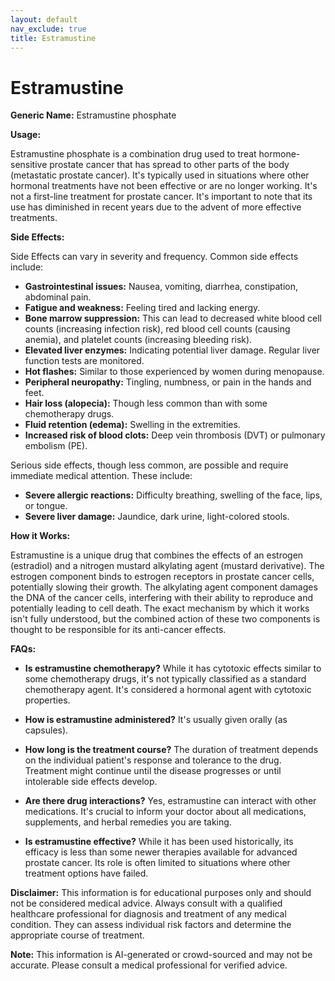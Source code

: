 ```yaml
---
layout: default
nav_exclude: true
title: Estramustine
---
```


# Estramustine

**Generic Name:** Estramustine phosphate

**Usage:**

Estramustine phosphate is a combination drug used to treat hormone-sensitive prostate cancer that has spread to other parts of the body (metastatic prostate cancer). It's typically used in situations where other hormonal treatments have not been effective or are no longer working. It's not a first-line treatment for prostate cancer.  It's important to note that its use has diminished in recent years due to the advent of more effective treatments.

**Side Effects:**

Side Effects can vary in severity and frequency. Common side effects include:

* **Gastrointestinal issues:** Nausea, vomiting, diarrhea, constipation, abdominal pain.
* **Fatigue and weakness:**  Feeling tired and lacking energy.
* **Bone marrow suppression:** This can lead to decreased white blood cell counts (increasing infection risk), red blood cell counts (causing anemia), and platelet counts (increasing bleeding risk).
* **Elevated liver enzymes:** Indicating potential liver damage.  Regular liver function tests are monitored.
* **Hot flashes:** Similar to those experienced by women during menopause.
* **Peripheral neuropathy:** Tingling, numbness, or pain in the hands and feet.
* **Hair loss (alopecia):** Though less common than with some chemotherapy drugs.
* **Fluid retention (edema):** Swelling in the extremities.
* **Increased risk of blood clots:**  Deep vein thrombosis (DVT) or pulmonary embolism (PE).


Serious side effects, though less common, are possible and require immediate medical attention. These include:

* **Severe allergic reactions:**  Difficulty breathing, swelling of the face, lips, or tongue.
* **Severe liver damage:**  Jaundice, dark urine, light-colored stools.


**How it Works:**

Estramustine is a unique drug that combines the effects of an estrogen (estradiol) and a nitrogen mustard alkylating agent (mustard derivative).  The estrogen component binds to estrogen receptors in prostate cancer cells, potentially slowing their growth. The alkylating agent component damages the DNA of the cancer cells, interfering with their ability to reproduce and potentially leading to cell death.  The exact mechanism by which it works isn't fully understood, but the combined action of these two components is thought to be responsible for its anti-cancer effects.

**FAQs:**

* **Is estramustine chemotherapy?**  While it has cytotoxic effects similar to some chemotherapy drugs, it's not typically classified as a standard chemotherapy agent. It's considered a hormonal agent with cytotoxic properties.

* **How is estramustine administered?**  It's usually given orally (as capsules).

* **How long is the treatment course?**  The duration of treatment depends on the individual patient's response and tolerance to the drug. Treatment might continue until the disease progresses or until intolerable side effects develop.

* **Are there drug interactions?**  Yes, estramustine can interact with other medications. It's crucial to inform your doctor about all medications, supplements, and herbal remedies you are taking.

* **Is estramustine effective?** While it has been used historically, its efficacy is less than some newer therapies available for advanced prostate cancer.  Its role is often limited to situations where other treatment options have failed.

**Disclaimer:** This information is for educational purposes only and should not be considered medical advice.  Always consult with a qualified healthcare professional for diagnosis and treatment of any medical condition.  They can assess individual risk factors and determine the appropriate course of treatment.


**Note:** This information is AI-generated or crowd-sourced and may not be accurate. Please consult a medical professional for verified advice.